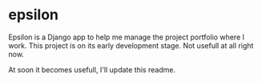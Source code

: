 # epsilon
Epsilon is a Django app to help me manage the project portfolio where I work. This project is on its early development stage. Not usefull at all right now.

At soon it becomes usefull, I'll update this readme.
